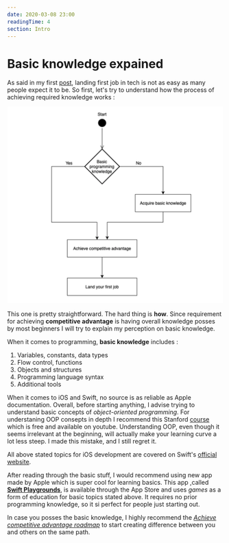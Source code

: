 ```yaml
---
date: 2020-03-08 23:00
readingTime: 4
section: Intro
---
```


# Basic knowledge expained


As said in my first [post](/posts/2020/Intro/), landing first job in tech is not as easy as many people expect it to be. So first, let's try to understand how the process of achieving required knowledge works : 

![Competitive advantage flow](/images/beginningflow.png)


This one is pretty straightforward. The hard thing is **how**. Since requirement for achieving **competitive advantage** is having overall knowledge posses by most beginners I will try to explain my perception on basic knowledge. 

When it comes to programming, **basic knowledge** includes :

1. Variables, constants, data types
2. Flow control, functions
3. Objects and structures
4. Programming language syntax 
5. Additional tools 

When it comes to iOS and Swift, no source is as reliable as Apple documentation.
Overall, before starting anything, I advise trying to understand basic concepts of _object-oriented programming_. For understaning OOP consepts in depth I recommend this Stanford [course](https://www.youtube.com/watch?v=KkMDCCdjyW8&list=PL47E7E3E9C3580684) which is free and available on youtube. Understanding OOP, even though it seems irrelevant at the beginning, will actually make your learning curve a lot less steep. I made this mistake, and I still regret it.

All above stated topics for iOS development are covered on Swift's [official website](https://swift.org).

After reading through the basic stuff, I would recommend using new app made by Apple which is super cool for learning basics. This app ,called **[Swift Playgrounds](https://apps.apple.com/de/app/swift-playgrounds/id1496833156?l=en&mt=12)**,  is available through the App Store and uses _games_ as a form of education for basic topics stated above. It requires no prior programming knowledge, so it si perfect for people just starting out.


In case you posses the basic knowledge, I highly recommend the _[Achieve competitive advantage roadmap]( /posts/2020/Achieve%20competitive%20knowledge%20Roadmap/)_ to start creating difference between you and others on the same path. 

